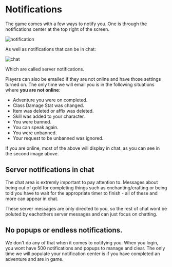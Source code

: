 # Notifications

The game comes with a few ways to notify you. One is through the notifications center at the top right of the screen.

![notification](/storage/info/notifications/images/notification.png)

As well as notifications that can be in chat:

![chat](/storage/info/notifications/images/server-notifications.png)

Which are called server notifications.

Players can also be emailed if they are not online and have those settings turned on. The only time we will email you is in the following situations where **you are not online**:

- Adventure you were on completed.
- Class Damage Stat was changed.
- Item was deleted or affix was deleted.
- Skill was added to your character.
- You were banned.
- You can speak again.
- You were unbanned.
- Your request to be unbanned was ignored.

If you are online, most of the above will display in chat. as you can see in the second image above.

## Server notifications in chat

The chat area is extremly important to pay attention to. Messages about being out of gold for completing things such as enchanting/crafting or being told you have to wait for the appropriate timer to finish - all of these and more can appear in chat.

These server messages are only directed to you, so the rest of chat wont be poluted by eachothers server messages and can just focus on chatting.

## No popups or endless notifications.

We don't do any of that when it comes to notifying you. When you login, you wont have 500 notifications and popups to manage and clear. The only time we will populate your notification center is if you have completed an adventure and are in game.



